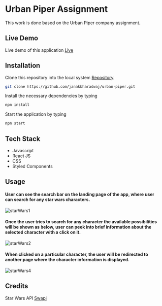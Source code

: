 # Urban Piper Assignment 

This work is done based on the Urban Piper company assignment.

## Live Demo
Live demo of this application [Live](https://janakbharadwaj-starwars.netlify.app/)

## Installation

Clone this repository into the local system [Repository](https://github.com/janakbharadwaj/urban-piper.git).

```bash
git clone https://github.com/janakbharadwaj/urban-piper.git
```
Install the necessary dependencies by typing
```bash
npm install
```
Start the application by typing
```bash
npm start
```

## Tech Stack
* Javascript
* React JS
* CSS
* Styled Components

## Usage
#### User can see the search bar on the landing page of the app, where user can search for any star wars characters. 

![starWars1](https://user-images.githubusercontent.com/73184042/120080767-07b98600-c0d8-11eb-8676-39aeb22c9336.JPG)

#### Once the user tries to search for any character the available possibilities will be shown as below, user can peek into brief information about the selected character with a click on it.

![starWars2](https://user-images.githubusercontent.com/73184042/120080774-0ab47680-c0d8-11eb-97ea-3d4622aa1301.JPG)

#### When clicked on a particular character, the user will be redirected to another page where the character information is displayed.

![starWars4](https://user-images.githubusercontent.com/73184042/120090498-99e57c80-c120-11eb-8bf9-23a20958230e.JPG)

## Credits
Star Wars API [Swapi](https://swapi.dev/)